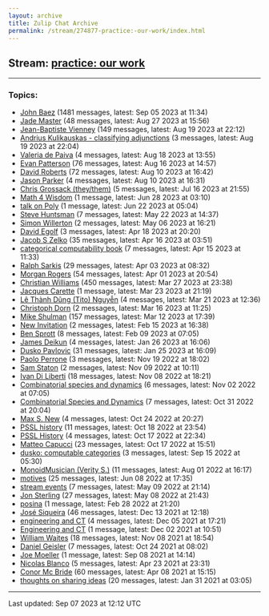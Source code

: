 ```yaml
---
layout: archive
title: Zulip Chat Archive
permalink: /stream/274877-practice:-our-work/index.html
---
```


## Stream: [practice: our work](https://mattecapu.github.io/ct-zulip-archive/stream/274877-practice:-our-work/index.html)
---

### Topics:

* [John Baez](topic/topic_John.20Baez.html) (1481 messages, latest: Sep 05 2023 at 11:34)
* [Jade Master](topic/topic_Jade.20Master.html) (48 messages, latest: Aug 27 2023 at 15:56)
* [Jean-Baptiste Vienney](topic/topic_Jean-Baptiste.20Vienney.html) (149 messages, latest: Aug 19 2023 at 22:12)
* [Andrius Kulikauskas - classifying adjunctions](topic/topic_Andrius.20Kulikauskas.20-.20classifying.20adjunctions.html) (3 messages, latest: Aug 19 2023 at 22:04)
* [Valeria de Paiva](topic/topic_Valeria.20de.20Paiva.html) (4 messages, latest: Aug 18 2023 at 13:55)
* [Evan Patterson](topic/topic_Evan.20Patterson.html) (76 messages, latest: Aug 16 2023 at 14:57)
* [David Roberts](topic/topic_David.20Roberts.html) (72 messages, latest: Aug 10 2023 at 16:42)
* [Jason Parker](topic/topic_Jason.20Parker.html) (4 messages, latest: Aug 10 2023 at 16:31)
* [Chris Grossack (they/them)](topic/topic_Chris.20Grossack.20(they.2Fthem).html) (5 messages, latest: Jul 16 2023 at 21:55)
* [Math 4 Wisdom](topic/topic_Math.204.20Wisdom.html) (1 message, latest: Jun 28 2023 at 03:10)
* [talk on Poly](topic/topic_talk.20on.20Poly.html) (1 message, latest: Jun 22 2023 at 05:04)
* [Steve Huntsman](topic/topic_Steve.20Huntsman.html) (7 messages, latest: May 22 2023 at 14:37)
* [Simon Willerton](topic/topic_Simon.20Willerton.html) (2 messages, latest: May 06 2023 at 16:21)
* [David Egolf](topic/topic_David.20Egolf.html) (3 messages, latest: Apr 18 2023 at 20:20)
* [Jacob S Zelko](topic/topic_Jacob.20S.20Zelko.html) (35 messages, latest: Apr 16 2023 at 03:51)
* [categorical computability book](topic/topic_categorical.20computability.20book.html) (7 messages, latest: Apr 15 2023 at 11:33)
* [Ralph Sarkis](topic/topic_Ralph.20Sarkis.html) (29 messages, latest: Apr 03 2023 at 08:32)
* [Morgan Rogers](topic/topic_Morgan.20Rogers.html) (54 messages, latest: Apr 01 2023 at 20:54)
* [Christian Williams](topic/topic_Christian.20Williams.html) (450 messages, latest: Mar 27 2023 at 23:38)
* [Jacques Carette](topic/topic_Jacques.20Carette.html) (1 message, latest: Mar 23 2023 at 21:19)
* [Lê Thành Dũng (Tito) Nguyễn](topic/topic_L.C3.AA.20Th.C3.A0nh.20D.C5.A9ng.20(Tito).20Nguy.E1.BB.85n.html) (4 messages, latest: Mar 21 2023 at 12:36)
* [Christoph Dorn](topic/topic_Christoph.20Dorn.html) (2 messages, latest: Mar 16 2023 at 11:25)
* [Mike Shulman](topic/topic_Mike.20Shulman.html) (157 messages, latest: Mar 12 2023 at 17:39)
* [New Invitation](topic/topic_New.20Invitation.html) (2 messages, latest: Feb 15 2023 at 16:38)
* [Ben Sprott](topic/topic_Ben.20Sprott.html) (8 messages, latest: Feb 09 2023 at 07:05)
* [James Deikun](topic/topic_James.20Deikun.html) (4 messages, latest: Jan 26 2023 at 16:06)
* [Dusko Pavlovic](topic/topic_Dusko.20Pavlovic.html) (31 messages, latest: Jan 25 2023 at 16:09)
* [Paolo Perrone](topic/topic_Paolo.20Perrone.html) (3 messages, latest: Nov 19 2022 at 18:02)
* [Sam Staton](topic/topic_Sam.20Staton.html) (2 messages, latest: Nov 09 2022 at 10:11)
* [Ivan Di Liberti](topic/topic_Ivan.20Di.20Liberti.html) (18 messages, latest: Nov 08 2022 at 18:21)
* [Combinatorial species and dynamics](topic/topic_Combinatorial.20species.20and.20dynamics.html) (6 messages, latest: Nov 02 2022 at 07:05)
* [Combinatorial Species and Dynamics](topic/topic_Combinatorial.20Species.20and.20Dynamics.html) (7 messages, latest: Oct 31 2022 at 20:04)
* [Max S. New](topic/topic_Max.20S.2E.20New.html) (4 messages, latest: Oct 24 2022 at 20:27)
* [PSSL history](topic/topic_PSSL.20history.html) (11 messages, latest: Oct 18 2022 at 23:54)
* [PSSL History](topic/topic_PSSL.20History.html) (4 messages, latest: Oct 17 2022 at 22:34)
* [Matteo Capucci](topic/topic_Matteo.20Capucci.html) (23 messages, latest: Oct 17 2022 at 15:51)
* [dusko: computable categories](topic/topic_dusko.3A.20computable.20categories.html) (3 messages, latest: Sep 15 2022 at 05:30)
* [MonoidMusician (Verity S.)](topic/topic_MonoidMusician.20(Verity.20S.2E).html) (11 messages, latest: Aug 01 2022 at 16:17)
* [motives](topic/topic_motives.html) (25 messages, latest: Jun 08 2022 at 17:35)
* [stream events](topic/topic_stream.20events.html) (7 messages, latest: May 09 2022 at 21:14)
* [Jon Sterling](topic/topic_Jon.20Sterling.html) (27 messages, latest: May 08 2022 at 21:43)
* [posina](topic/topic_posina.html) (1 message, latest: Feb 28 2022 at 21:20)
* [José Siqueira](topic/topic_Jos.C3.A9.20Siqueira.html) (46 messages, latest: Dec 13 2021 at 12:18)
* [engineering and CT](topic/topic_engineering.20and.20CT.html) (4 messages, latest: Dec 05 2021 at 17:21)
* [Engineering and CT](topic/topic_Engineering.20and.20CT.html) (1 message, latest: Dec 02 2021 at 10:51)
* [William Waites](topic/topic_William.20Waites.html) (18 messages, latest: Nov 08 2021 at 18:54)
* [Daniel Geisler](topic/topic_Daniel.20Geisler.html) (7 messages, latest: Oct 24 2021 at 08:02)
* [Joe Moeller](topic/topic_Joe.20Moeller.html) (1 message, latest: Sep 08 2021 at 14:14)
* [Nicolas Blanco](topic/topic_Nicolas.20Blanco.html) (5 messages, latest: Apr 23 2021 at 23:31)
* [Conor Mc Bride](topic/topic_Conor.20Mc.20Bride.html) (60 messages, latest: Apr 08 2021 at 15:15)
* [thoughts on sharing ideas](topic/topic_thoughts.20on.20sharing.20ideas.html) (20 messages, latest: Jan 31 2021 at 03:05)

<hr><p>Last updated: Sep 07 2023 at 12:12 UTC</p>
